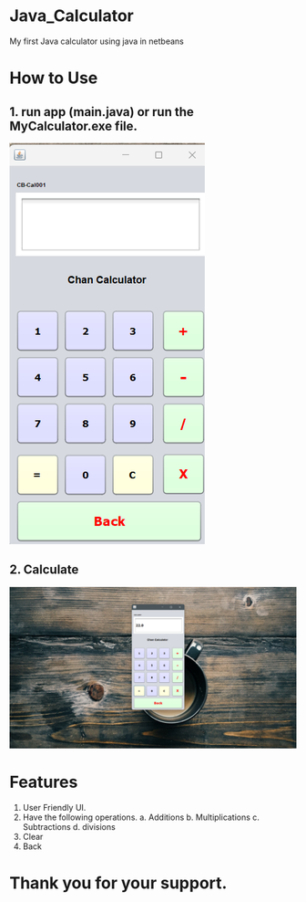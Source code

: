 # Java_Calculator
My first Java calculator using java in netbeans
# How to Use

## 1. run app (main.java) or run the MyCalculator.exe file.
![Run the app](/img/pic1.png)
## 2. Calculate
![Run the app](/img/pic2.png)
# Features

1. User Friendly UI.
2. Have the following operations.
   a. Additions
   b. Multiplications
   c. Subtractions
   d. divisions
3. Clear
4. Back

# Thank you for your support.